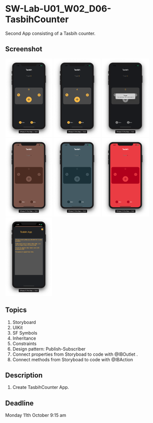 # SW-Lab-U01_W02_D06-TasbihCounter
Second App consisting of a Tasbih counter.

## Screenshot
<div>
<img src="https://github.com/MarzouqAlmukhlif/SW-Lab-U01_W02_D06-TasbihCounter/raw/main/image/1.png" width="150" height="250" />

<img src="https://github.com/MarzouqAlmukhlif/SW-Lab-U01_W02_D06-TasbihCounter/raw/main/image/2.png" width="150" height="250" />

<img src="https://github.com/MarzouqAlmukhlif/SW-Lab-U01_W02_D06-TasbihCounter/raw/main/image/3.png" width="150" height="250" />

<img src="https://github.com/MarzouqAlmukhlif/SW-Lab-U01_W02_D06-TasbihCounter/raw/main/image/4.png" width="150" height="250" />

<img src="https://github.com/MarzouqAlmukhlif/SW-Lab-U01_W02_D06-TasbihCounter/raw/main/image/5.png" width="150" height="250" />

<img src="https://github.com/MarzouqAlmukhlif/SW-Lab-U01_W02_D06-TasbihCounter/raw/main/image/6.png" width="150" height="250" />

<img src="https://github.com/MarzouqAlmukhlif/SW-Lab-U01_W02_D06-TasbihCounter/raw/main/image/7.png" width="150" height="250" />
</div>


## Topics
1. Storyboard
2. UIKit
3. SF Symbols
4. Inheritance
4. Constraints
5. Design pattern: Publish-Subscriber
6. Connect properties from Storyboad to code with @IBOutlet .
7. Connect methods from Storyboad to code with @IBAction

## Description
1. Create TasbihCounter App. 

## Deadline 
Monday 11th October 9:15 am
